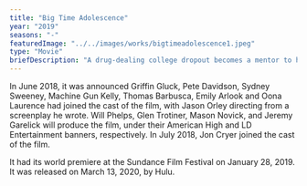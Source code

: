 ```yaml
---
title: "Big Time Adolescence"
year: "2019"
seasons: "-"
featuredImage: "../../images/works/bigtimeadolescence1.jpeg"
type: "Movie"
briefDescription: "A drug-dealing college dropout becomes a mentor to his best friend -- a straight-laced teen who idolizes him."
---
```


In June 2018, it was announced Griffin Gluck, Pete Davidson, Sydney Sweeney, Machine Gun Kelly, Thomas Barbusca, Emily Arlook and Oona Laurence had joined the cast of the film, with Jason Orley directing from a screenplay he wrote. Will Phelps, Glen Trotiner, Mason Novick, and Jeremy Garelick will produce the film, under their American High and LD Entertainment banners, respectively. In July 2018, Jon Cryer joined the cast of the film.

It had its world premiere at the Sundance Film Festival on January 28, 2019. It was released on March 13, 2020, by Hulu.
